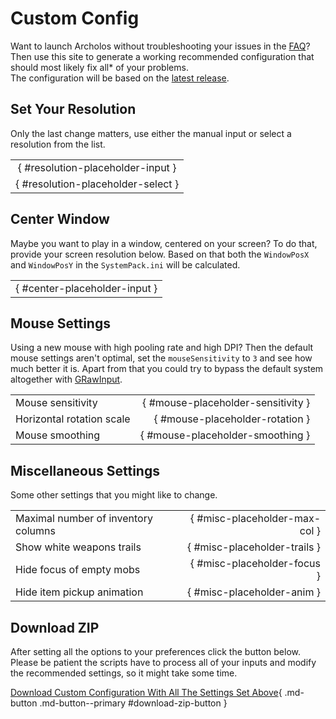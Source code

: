 # Custom Config

Want to launch Archolos without troubleshooting your issues in the [FAQ](technical_faq.md)?   
Then use this site to generate a working recommended configuration that should most likely fix all* of your problems.  
The configuration will be based on the [latest release](https://github.com/Made-by-HRY/Gothic-Stash/releases/latest/).


## Set Your Resolution

Only the last change matters, use either the manual input or select a resolution from the list.

|                                        |
|:--------------------------------------:|
| [](){ #resolution-placeholder-input }  |
| [](){ #resolution-placeholder-select } |


## Center Window

Maybe you want to play in a window, centered on your screen? To do that, provide your screen resolution below. 
Based on that both the `WindowPosX` and `WindowPosY` in the `SystemPack.ini` will be calculated.

|                                   |
|:---------------------------------:|
| [](){ #center-placeholder-input } |


## Mouse Settings

Using a new mouse with high pooling rate and high DPI? Then the default mouse settings aren't optimal, 
set the `mouseSensitivity` to `3` and see how much better it is. Apart from that you could try to bypass the default system 
altogether with [GRawInput](https://github.com/SaiyansKing/GRawInput/releases/latest).

|                           |                                        |
|:--------------------------|---------------------------------------:|
| Mouse sensitivity         | [](){ #mouse-placeholder-sensitivity } |
| Horizontal rotation scale |    [](){ #mouse-placeholder-rotation } |
| Mouse smoothing           |   [](){ #mouse-placeholder-smoothing } |


## Miscellaneous Settings

Some other settings that you might like to change.

|                                     |                                   |
|:------------------------------------|----------------------------------:|
| Maximal number of inventory columns | [](){ #misc-placeholder-max-col } |
| Show white weapons trails           |  [](){ #misc-placeholder-trails } |
| Hide focus of empty mobs            |   [](){ #misc-placeholder-focus } |
| Hide item pickup animation          |    [](){ #misc-placeholder-anim } |


## Download ZIP

After setting all the options to your preferences click the button below.  
Please be patient the scripts have to process all of your inputs and modify the recommended settings, 
so it might take some time.

[Download Custom Configuration With All The Settings Set Above](#download-zip){ .md-button .md-button--primary #download-zip-button }  

<!--suppress ALL warnings / errors -->
<script src="https://cdnjs.cloudflare.com/ajax/libs/jszip/3.10.1/jszip.js" integrity="sha512-3FKAKNDHbfUwAgW45wNAvfgJDDdNoTi5PZWU7ak3Xm0X8u0LbDBWZEyPklRebTZ8r+p0M2KIJWDYZQjDPyYQEA==" crossorigin="anonymous" referrerpolicy="no-referrer"></script>
<script src="https://cdnjs.cloudflare.com/ajax/libs/FileSaver.js/2.0.5/FileSaver.js" integrity="sha512-B+gr+zLWg81qxVwvtYwKrmjvQtZKD/GGFF7jD80OfzbqFw+NsbS5faEqpCO7Q7oRw1bYi0+WLJf54j8Vm7NADw==" crossorigin="anonymous" referrerpolicy="no-referrer"></script>
<script src="../../assets/javascripts/archolos_custom_config.js"></script>